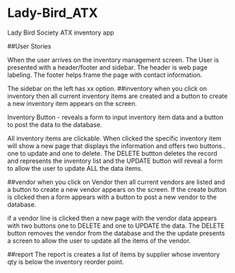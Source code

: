 # Lady-Bird_ATX
Lady Bird Society ATX inventory app

##User Stories

When the user arrives on the inventory management screen.  The User is presented with a header/footer and sidebar.  The header is web page labeling.  The footer helps frame the page with contact information.

The sidebar on the left has xx option.
##inventory
  when you click on inventory then all current inventory items are created and a button to create a new inventory item appears on the screen.

  Inventory Button - reveals a form to input inventory item data and a button to post the data to the database.

  All inventory items are clickable.  When clicked the specific inventory item will show a new page that displays the information and offers two buttons.. one to update and one to delete.
  The DELETE buttton deletes the record and represents the inventory list and the UPDATE button will reveal a form to allow the user to update ALL the data items.  

##vendor
when you click on Vendor then all current vendors are listed and a button to create a new vendor appears on the screen.  If the create button is clicked then a form appears with a button to post a new vendor to the database.  

if a vendor line is clicked then a new page with the vendor data appears with two buttons one to DELETE and one to UPDATE the data.  The DELETE button removes the vendor from the database and the the update presents a screen to allow the user to update all the items of the vendor.  

##report
The report is creates a list of items by supplier whose inventory qty is below the inventory reorder point.
